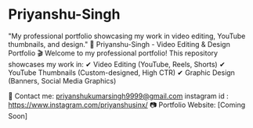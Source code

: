 # Priyanshu-Singh
 "My professional portfolio showcasing my work in video editing, YouTube thumbnails, and design."
📌 Priyanshu-Singh - Video Editing & Design Portfolio
🎬 Welcome to my professional portfolio!
This repository showcases my work in:
✔ Video Editing (YouTube, Reels, Shorts)
✔ YouTube Thumbnails (Custom-designed, High CTR)
✔ Graphic Design (Banners, Social Media Graphics)

📩 Contact me: priyanshukumarsingh9999@gmail.com
instagram id : https://www.instagram.com/priyanshusinx/
📷 Portfolio Website: [Coming Soon]
